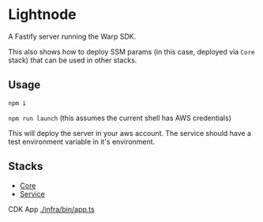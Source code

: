# Lightnode

A Fastify server running the Warp SDK.

This also shows how to deploy SSM params (in this case, deployed via `Core` stack) that can be used in other stacks.

## Usage


`npm i`

`npm run launch` (this assumes the current shell has AWS credentials)

This will deploy the server in your aws account.  The service should have a test environment variable in it's environment.

## Stacks

- [Core](./infra/lib/core.ts)
- [Service](./infra/lib/warp-light-node-stack.ts)

CDK App [./infra/bin/app.ts](./infra/bin/app.ts)